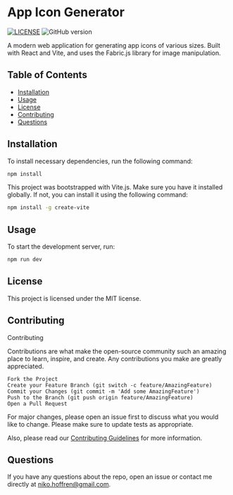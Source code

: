 # App Icon Generator

[![LICENSE](https://img.shields.io/badge/license-MIT-blue.svg)](LICENSE)
![GitHub version](https://badge.fury.io/gh/nikohoffren%2app-icon-generator-website.svg)

A modern web application for generating app icons of various sizes. Built with React and Vite, and uses the Fabric.js library for image manipulation.

## Table of Contents

-   [Installation](#installation)
-   [Usage](#usage)
-   [License](#license)
-   [Contributing](#contributing)
-   [Questions](#questions)

## Installation

To install necessary dependencies, run the following command:

```bash
npm install
```

This project was bootstrapped with Vite.js. Make sure you have it installed globally. If not, you can install it using the following command:

```bash
npm install -g create-vite
```

## Usage

To start the development server, run:

```bash
npm run dev
```

## License

This project is licensed under the MIT license.

## Contributing

Contributing

Contributions are what make the open-source community such an amazing place to learn, inspire, and create. Any contributions you make are greatly appreciated.

    Fork the Project
    Create your Feature Branch (git switch -c feature/AmazingFeature)
    Commit your Changes (git commit -m 'Add some AmazingFeature')
    Push to the Branch (git push origin feature/AmazingFeature)
    Open a Pull Request

For major changes, please open an issue first to discuss what you would like to change. Please make sure to update tests as appropriate.

Also, please read our [Contributing Guidelines](CONTRIBUTING_GUIDELINES.md) for more information.

## Questions

If you have any questions about the repo, open an issue or contact me directly at niko.hoffren@gmail.com.
